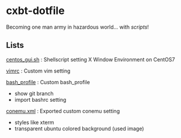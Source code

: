 # cxbt-dotfile
Becoming one man army in hazardous world... with *scripts*!

## Lists
[centos_gui.sh](https://github.com/CXBT/cxbt-dotfile/blob/master/centos_gui.sh) : Shellscript setting X Window Environment on CentOS7

[vimrc](https://github.com/CXBT/cxbt-dotfile/blob/master/.vimrc) : Custom vim setting

[bash_profile](https://github.com/CXBT/cxbt-dotfile/blob/master/.bash_profile) : Custom bash_profile
- show git branch
- import bashrc setting

[conemu.xml](https://github.com/CXBT/cxbt-dotfile/blob/master/conemu.xml) : Exported custom conemu setting
- styles like xterm
- transparent ubuntu colored background (used image)

